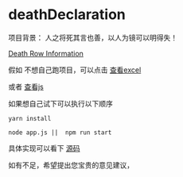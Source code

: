 # deathDeclaration

项目背景：
人之将死其言也善，以人为镜可以明得失！


[Death Row Information](https://www.tdcj.texas.gov/death_row/dr_executed_offenders.html)

假如 不想自己跑项目，可以点击  [查看excel](./data.csv)

或者 [查看js](./data.js)

如果想自己试下可以执行以下顺序

```
yarn install

node app.js ||  npm run start
```

具体实现可以看下 [源码](./app.js) 

如有不足，希望提出您宝贵的意见建议，



